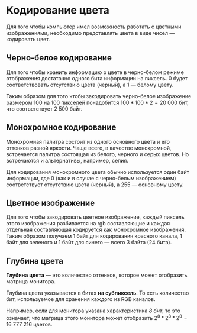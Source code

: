 # Кодирование цвета

Для того чтобы компьютер имел возможность работать с цветными изображениями, необходимо представлять цвета в виде чисел — кодировать цвет.

## Черно-белое кодирование

Для того чтобы хранить информацию о цвете в черно-белом режиме отображения достаточно одного бита информации на пиксель. $0$ будет соответствовать отсутствию цвета (черный), а $1$ — белому цвету.

Таким образом для того чтобы закодировать черно-белое изображение размером 100 на 100 пикселей понадобится $100*100*2=20\ 000$ бит, что соответствует $2\ 500$ байт.

## Монохромное кодирование

Монохромная палитра состоит из одного основного цвета и его оттенков разной яркости. Чаще всего, в качестве монохромной, встречается палитра состоящая из белого, черного и серых цветов. Но встречаются и альтернативы, например, сепия. 

Для кодирования монохромного цвета обычно используется один байт информации, где $0$ (как и в случае с черно-белым изображением) соответствует отсутствию цвета (черный), а $255$ — основному цвету.

## Цветное изображение

Для того чтобы закодировать цветное изображение, каждый пиксель этого изображения разбивается на rgb составляющие и каждая отдельная составляющая кодируется как монохромное изображения. Таким образом получаем 1 байт для кодирования красного канала, 1 байт для зеленого и 1 байт для синего — всего 3 байта (24 бита).

## Глубина цвета

**Глубина цвета** — это количество оттенков, которое может отобразить матрица монитора.

Глубина цвета указывается в битах **на субпиксель**. То есть количество бит, используемое для хранения каждого из RGB каналов.

Например, если для монитора указана характеристика *8 бит*, то это означает, что матрица этого монитора может отобразить $2^8*2^8*2^8=16\ 777\ 216$ цветов.




